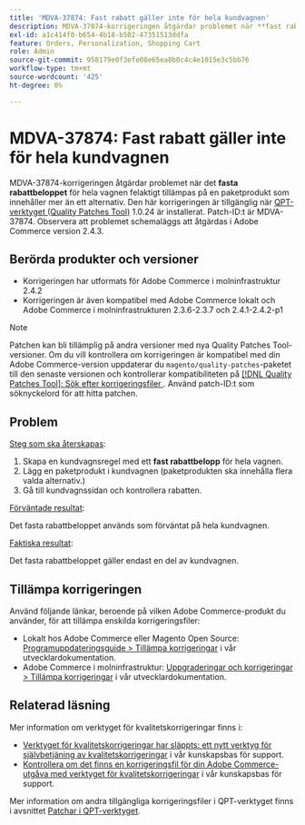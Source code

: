 ```yaml
---
title: 'MDVA-37874: Fast rabatt gäller inte för hela kundvagnen'
description: MDVA-37874-korrigeringen åtgärdar problemet när **fast rabattbelopp** för hela kundvagnen felaktigt tillämpas på en paketprodukt som innehåller mer än ett alternativ. Den här korrigeringen är tillgänglig när [QPT-verktyget (Quality Patches Tool)](https://devdocs.magento.com/guides/v2.4/comp-mgr/patching.html#mqp) 1.0.24 är installerat. Patch-ID:t är MDVA-37874. Observera att problemet schemaläggs att åtgärdas i Adobe Commerce version 2.4.3.
exl-id: a1c414f0-b654-4b18-b502-47351513ddfa
feature: Orders, Personalization, Shopping Cart
role: Admin
source-git-commit: 958179e0f3efe08e65ea8b0c4c4e1015e3c5bb76
workflow-type: tm+mt
source-wordcount: '425'
ht-degree: 0%

---
```


# MDVA-37874: Fast rabatt gäller inte för hela kundvagnen

MDVA-37874-korrigeringen åtgärdar problemet när det **fasta rabattbeloppet** för hela vagnen felaktigt tillämpas på en paketprodukt som innehåller mer än ett alternativ. Den här korrigeringen är tillgänglig när [QPT-verktyget (Quality Patches Tool)](https://devdocs.magento.com/guides/v2.4/comp-mgr/patching.html#mqp) 1.0.24 är installerat. Patch-ID:t är MDVA-37874. Observera att problemet schemaläggs att åtgärdas i Adobe Commerce version 2.4.3.

## Berörda produkter och versioner

* Korrigeringen har utformats för Adobe Commerce i molninfrastruktur 2.4.2
* Korrigeringen är även kompatibel med Adobe Commerce lokalt och Adobe Commerce i molninfrastrukturen 2.3.6-2.3.7 och 2.4.1-2.4.2-p1

>[!NOTE]
>
>Patchen kan bli tillämplig på andra versioner med nya Quality Patches Tool-versioner. Om du vill kontrollera om korrigeringen är kompatibel med din Adobe Commerce-version uppdaterar du `magento/quality-patches`-paketet till den senaste versionen och kontrollerar kompatibiliteten på [[!DNL Quality Patches Tool]: Sök efter korrigeringsfiler ](https://devdocs.magento.com/quality-patches/tool.html#patch-grid). Använd patch-ID:t som söknyckelord för att hitta patchen.

## Problem


<u>Steg som ska återskapas</u>:

1. Skapa en kundvagnsregel med ett **fast rabattbelopp** för hela vagnen.
1. Lägg en paketprodukt i kundvagnen (paketprodukten ska innehålla flera valda alternativ.)
1. Gå till kundvagnssidan och kontrollera rabatten.


<u>Förväntade resultat</u>:

Det fasta rabattbeloppet används som förväntat på hela kundvagnen.

<u>Faktiska resultat</u>:

Det fasta rabattbeloppet gäller endast en del av kundvagnen.


## Tillämpa korrigeringen

Använd följande länkar, beroende på vilken Adobe Commerce-produkt du använder, för att tillämpa enskilda korrigeringsfiler:

* Lokalt hos Adobe Commerce eller Magento Open Source: [Programuppdateringsguide > Tillämpa korrigeringar](https://devdocs.magento.com/guides/v2.4/comp-mgr/patching/mqp.html) i vår utvecklardokumentation.
* Adobe Commerce i molninfrastruktur: [Uppgraderingar och korrigeringar > Tillämpa korrigeringar](https://devdocs.magento.com/cloud/project/project-patch.html) i vår utvecklardokumentation.

## Relaterad läsning

Mer information om verktyget för kvalitetskorrigeringar finns i:

* [Verktyget för kvalitetskorrigeringar har släppts: ett nytt verktyg för självbetjäning av kvalitetskorrigeringar](/help/announcements/adobe-commerce-announcements/magento-quality-patches-released-new-tool-to-self-serve-quality-patches.md) i vår kunskapsbas för support.
* [Kontrollera om det finns en korrigeringsfil för din Adobe Commerce-utgåva med verktyget för kvalitetskorrigeringar](/help/support-tools/patches-available-in-qpt-tool/check-patch-for-magento-issue-with-magento-quality-patches.md) i vår kunskapsbas för support.

Mer information om andra tillgängliga korrigeringsfiler i QPT-verktyget finns i avsnittet [Patchar i QPT-verktyget](https://support.magento.com/hc/en-us/sections/360010506631-Patches-available-in-QPT-tool-).
